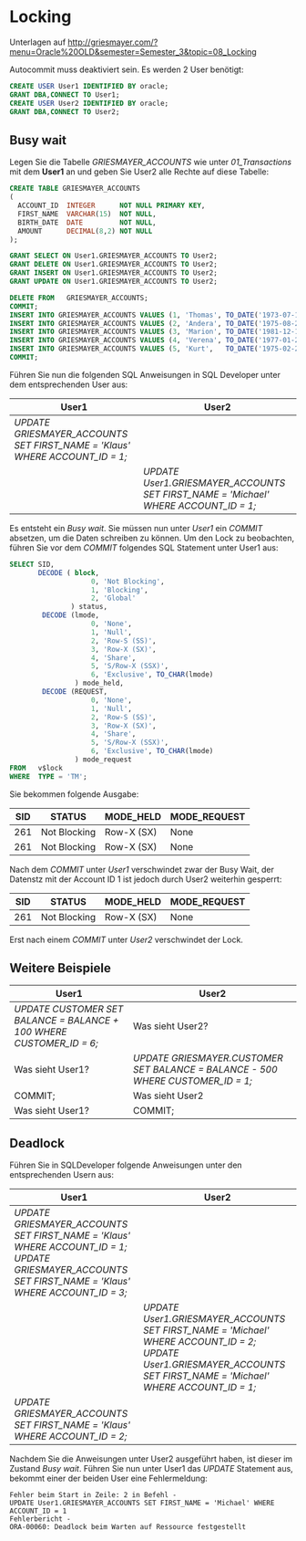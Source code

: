 # Locking

Unterlagen auf http://griesmayer.com/?menu=Oracle%20OLD&semester=Semester_3&topic=08_Locking

Autocommit muss deaktiviert sein. Es werden 2 User benötigt:

```sql
CREATE USER User1 IDENTIFIED BY oracle;
GRANT DBA,CONNECT TO User1;
CREATE USER User2 IDENTIFIED BY oracle;
GRANT DBA,CONNECT TO User2;
```

## Busy wait
Legen Sie die Tabelle *GRIESMAYER_ACCOUNTS* wie unter *01_Transactions* mit dem **User1** an und geben Sie User2
alle Rechte auf diese Tabelle:
```sql
CREATE TABLE GRIESMAYER_ACCOUNTS
(
  ACCOUNT_ID  INTEGER      NOT NULL PRIMARY KEY,
  FIRST_NAME  VARCHAR(15)  NOT NULL,
  BIRTH_DATE  DATE         NOT NULL,
  AMOUNT      DECIMAL(8,2) NOT NULL
);

GRANT SELECT ON User1.GRIESMAYER_ACCOUNTS TO User2;
GRANT DELETE ON User1.GRIESMAYER_ACCOUNTS TO User2;
GRANT INSERT ON User1.GRIESMAYER_ACCOUNTS TO User2;
GRANT UPDATE ON User1.GRIESMAYER_ACCOUNTS TO User2;

DELETE FROM   GRIESMAYER_ACCOUNTS;
COMMIT;
INSERT INTO GRIESMAYER_ACCOUNTS VALUES (1, 'Thomas', TO_DATE('1973-07-14', 'yyyy-mm-dd'),  500.50);
INSERT INTO GRIESMAYER_ACCOUNTS VALUES (2, 'Andera', TO_DATE('1975-08-20', 'yyyy-mm-dd'),  100.00);
INSERT INTO GRIESMAYER_ACCOUNTS VALUES (3, 'Marion', TO_DATE('1981-12-12', 'yyyy-mm-dd'), -200.00);
INSERT INTO GRIESMAYER_ACCOUNTS VALUES (4, 'Verena', TO_DATE('1977-01-27', 'yyyy-mm-dd'),  900.00);
INSERT INTO GRIESMAYER_ACCOUNTS VALUES (5, 'Kurt',   TO_DATE('1975-02-28', 'yyyy-mm-dd'),  800.40);
COMMIT;
```

Führen Sie nun die folgenden SQL Anweisungen in SQL Developer unter dem entsprechenden User aus:

| User1                                                                      	| User2                                                                        	| 
| ---------------------------------------------------------------------------	| -----------------------------------------------------------------------------	| 
| *UPDATE GRIESMAYER_ACCOUNTS SET FIRST_NAME = 'Klaus' WHERE ACCOUNT_ID = 1;*	|                                                                              	| 
|                                                                            	| *UPDATE User1.GRIESMAYER_ACCOUNTS SET FIRST_NAME = 'Michael' WHERE ACCOUNT_ID = 1;*	| 

Es entsteht ein *Busy wait*. Sie müssen nun unter *User1* ein *COMMIT* absetzen, um die Daten
schreiben zu können. Um den Lock zu beobachten, führen Sie vor dem *COMMIT* folgendes SQL Statement 
unter User1 aus:

```sql
SELECT SID,
       DECODE ( block,
                    0, 'Not Blocking',
                    1, 'Blocking',
                    2, 'Global'
               ) status,
        DECODE (lmode,
                    0, 'None',
                    1, 'Null',
                    2, 'Row-S (SS)',
                    3, 'Row-X (SX)',
                    4, 'Share',
                    5, 'S/Row-X (SSX)',
                    6, 'Exclusive', TO_CHAR(lmode)
                ) mode_held,
        DECODE (REQUEST,
                    0, 'None',
                    1, 'Null',
                    2, 'Row-S (SS)',
                    3, 'Row-X (SX)',
                    4, 'Share',
                    5, 'S/Row-X (SSX)',
                    6, 'Exclusive', TO_CHAR(lmode)
                ) mode_request
FROM   v$lock
WHERE  TYPE = 'TM';
```

Sie bekommen folgende Ausgabe:

| SID	| STATUS      	| MODE_HELD 	| MODE_REQUEST	|
| ---	| ------------	| ----------	| ------------	|
| 261	| Not Blocking	| Row-X (SX)	| None        	|
| 261	| Not Blocking	| Row-X (SX)	| None        	|


Nach dem *COMMIT* unter *User1* verschwindet zwar der Busy Wait, der Datenstz mit der Account ID 1 ist jedoch
durch User2 weiterhin gesperrt:

| SID	| STATUS      	| MODE_HELD 	| MODE_REQUEST |
| ---	| ------------	| ----------	| ------------ |
| 261	| Not Blocking	| Row-X (SX)	| None         |

Erst nach einem *COMMIT* unter *User2* verschwindet der Lock.

## Weitere Beispiele

| User1                                                                      	| User2                                                                        	| 
| ---------------------------------------------------------------------------	| -----------------------------------------------------------------------------	| 
| *UPDATE CUSTOMER SET BALANCE = BALANCE + 100 WHERE  CUSTOMER_ID = 6;*	      | Was sieht User2?                                                             	| 
| Was sieht User1?                                                           	| *UPDATE GRIESMAYER.CUSTOMER SET BALANCE = BALANCE - 500 WHERE CUSTOMER_ID = 1;* |
| COMMIT;                                                                    	| Was sieht User2                                                                 |
| Was sieht User1?                                                          	| COMMIT;                                                                         |


## Deadlock

Führen Sie in SQLDeveloper folgende Anweisungen unter den entsprechenden Usern aus:

| User1                                                                                                                                                  	| User2                                                                                                                                                  	| 
| -------------------------------------------------------------------------------------------------------------------------------------------------------	| -------------------------------------------------------------------------------------------------------------------------------------------------------	| 
| *UPDATE GRIESMAYER_ACCOUNTS SET FIRST_NAME = 'Klaus' WHERE ACCOUNT_ID = 1;*<br>*UPDATE GRIESMAYER_ACCOUNTS SET FIRST_NAME = 'Klaus' WHERE ACCOUNT_ID = 3;*	|                                                                                                                                                        	| 
|                                                                                                                                                        	| *UPDATE User1.GRIESMAYER_ACCOUNTS SET FIRST_NAME = 'Michael' WHERE ACCOUNT_ID = 2;*<br>*UPDATE User1.GRIESMAYER_ACCOUNTS SET FIRST_NAME = 'Michael' WHERE ACCOUNT_ID = 1;*	| 
| *UPDATE GRIESMAYER_ACCOUNTS SET FIRST_NAME = 'Klaus' WHERE ACCOUNT_ID = 2;*                                                                            	|                                                                                                                                                        	| 

Nachdem Sie die Anweisungen unter User2 ausgeführt haben, ist dieser im Zustand *Busy wait*. Führen Sie nun 
unter User1 das *UPDATE* Statement aus, bekommt einer der beiden User eine Fehlermeldung:
```
Fehler beim Start in Zeile: 2 in Befehl -
UPDATE User1.GRIESMAYER_ACCOUNTS SET FIRST_NAME = 'Michael' WHERE ACCOUNT_ID = 1
Fehlerbericht -
ORA-00060: Deadlock beim Warten auf Ressource festgestellt
```

